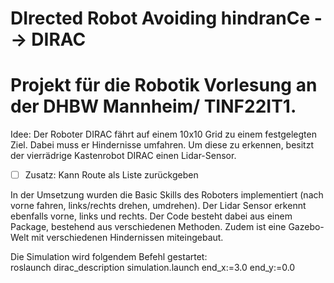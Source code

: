 # DIrected Robot Avoiding hindranCe --> DIRAC
# Projekt für die Robotik Vorlesung an der DHBW Mannheim/ TINF22IT1.
Idee:
Der Roboter DIRAC fährt auf einem 10x10 Grid zu einem festgelegten Ziel.
Dabei muss er Hindernisse umfahren. 
Um diese zu erkennen, besitzt der vierrädrige Kastenrobot DIRAC einen Lidar-Sensor.
-[ ] Zusatz: Kann Route als Liste zurückgeben

In der Umsetzung wurden die Basic Skills des Roboters implementiert (nach vorne fahren, links/rechts drehen, umdrehen). Der Lidar Sensor erkennt ebenfalls vorne, links und rechts. 
Der Code besteht dabei aus einem Package, bestehend aus verschiedenen Methoden. Zudem ist eine Gazebo-Welt mit verschiedenen Hindernissen miteingebaut.

Die Simulation wird folgendem Befehl gestartet:  
roslaunch dirac_description simulation.launch end_x:=3.0 end_y:=0.0
